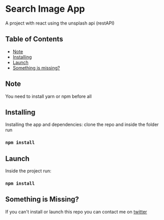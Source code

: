 <h1>Search Image App</h1>
<p>A project with react using the unsplash api (restAPI)</p>

## Table of Contents

- [Note](#note)
- [Installing](#installing)
- [Launch](#launch)
- [Something is missing?](#something-is-missing)

## Note
You need to install yarn or npm before all

## Installing
Installing the app and dependencies:
clone the repo and inside the folder run
### `npm install`

## Launch
Inside the project run:
### `npm install`

## Something is Missing?
If you can't install or launch this repo you can contact me on [twitter](https://twitter.com/hanslgarcia)
